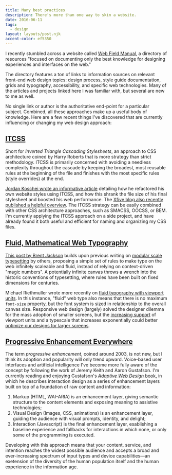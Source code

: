 ```yaml
---
title: Many best practices
description: There's more than one way to skin a website.
date: 2016-06-11
tags:
  - design
layout: layouts/post.njk
accent-color: ef5350
---
```


I recently stumbled across a website called [Web Field Manual](http://webfieldmanual.com/), a directory of resources "focused on documenting only the best knowledge for designing experiences and interfaces on the web."

The directory features a ton of links to information sources on relevant front-end web design topics: design process, style guide documentation, grids and typography, accessibility, and specific web technologies. Many of the articles and projects linked here I was familiar with, but several are new to me as well. 

No single link or author is the authoritative end-point for a particular subject. Combined, all these approaches make up a useful body of knowledge. Here are a few recent things I've discovered that are currently influencing or changing my web design approach:

## [ITCSS](http://itcss.io)
Short for *Inverted Triangle Cascading Stylesheets*, an approach to CSS architecture coined by Harry Roberts that is more strategy than strict methodology. ITCSS is primarily concerned with avoiding a needless complexity throughout the cascade by keeping the broadest, most reusable rules at the beginning of the file and finishes with the most specific rules (style overrides) at the end. 

[Jordan Koschei wrote an informative article](https://medium.com/@jordankoschei/how-i-shrank-my-css-by-84kb-by-refactoring-with-itcss-2e8dafee123a#.es1uf4lio) detailing how he refactored his own website styles using ITCSS, and how this shrank the file size of his final stylesheet and boosted his web performance. The [Xfive blog also recently published a helpful overview](https://www.xfive.co/blog/itcss-scalable-maintainable-css-architecture/). The ITCSS strategy can be easily combined with other CSS architecture approaches, such as SMACSS, OOCSS, or BEM. I'm currently applying the ITCSS approach on a side project, and have already found it both useful and efficient for naming and organizing my CSS files.

## [Fluid, Mathematical Web Typography](http://jxnblk.com/writing/posts/mathematical-web-typography/)
[This post by Brent Jackson](http://jxnblk.com/writing/posts/mathematical-web-typography/) builds upon previous writing on [modular scale typesetting](http://typecast.com/blog/a-more-modern-scale-for-web-typography) by others, proposing a simple set of rules to make type on the web infinitely scaleable and fluid, instead of relying on context-driven "magic numbers". A potentially infinite canvas throws a wrench into the historic conventions of typesetting, where rules have been built on fixed dimensions for centuries. 

Michael Riethmuller wrote more recently on [fluid typography with viewport units](https://www.smashingmagazine.com/2016/05/fluid-typography/). In this instance, "fluid" web type also means that there is no maximum <code>font-size</code> property, but the font system is sized in relationship to the overall canvas size. Responsive web design (largely) solved the designer dilemma for the mass adoption of smaller screens, but the [increasing support](http://caniuse.com/#feat=viewport-units) of viewport units and a typescale that increases exponentially could better [optimize our designs for larger screens](https://css-tricks.com/optimizing-large-scale-displays/).


## [Progressive Enhancement Everywhere](https://www.nngroup.com/articles/enhancement/)
The term *progressive enhancement*, coined around 2003, is not new, but I think its adoption and popularity will only trend upward. Voice-based user interfaces and artificial intelligence  I've become more fully aware of the concept by following the work of Jeremy Keith and Aaron Gustafson. I'm currently reading and enjoying Gustafson's [*Adaptive Web Design* book](http://adaptivewebdesign.info/), in which he describes interaction design as a series of enhancement layers built on top of a foundation of raw content and information: 

1. Markup (HTML, WAI-ARIA) is an enhancement layer, giving semantic structure to the content elements and exposing meaning to assistive technologies; 
2. Visual Design (Images, CSS, animations) is an enhancement layer, guiding the audience with visual prompts, identity, and delight; 
3. Interaction (Javascript) is the final enhancement layer, esablishing a baseline experience and fallbacks for interactions in which none, or only some of the programming is executed. 

Developing with this approach means that your content, service, and intention reaches the widest possible audience and accepts a broad and ever-increasing spectrum of input types and device capabilities&mdash;an exetension of the diversity of the human population itself and the human experience in the information age.